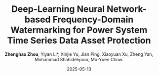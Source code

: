 ---
title: "Deep-Learning Neural Network-based Frequency-Domain Watermarking for Power System Time Series Data Asset Protection"
collection: publications
type: submitted  
permalink: /publication/2025-FreqDataWatermark
excerpt:
date: 2025-05-13
venue: 'IEEE Transactions on Industrial Informatics （Under review)'
author: <b>Zhenghao Zhou</b>, Yiyan Li*, Xinjie Yu, Jian Ping, Xiaoyuan Xu, Zheng Yan, Mohammad Shahidehpour, Mo-Yuen Chow. 
#slidesurl: ''
#paperurl: 'http://academicpages.github.io/files/paper1.pdf'
citation: 
---